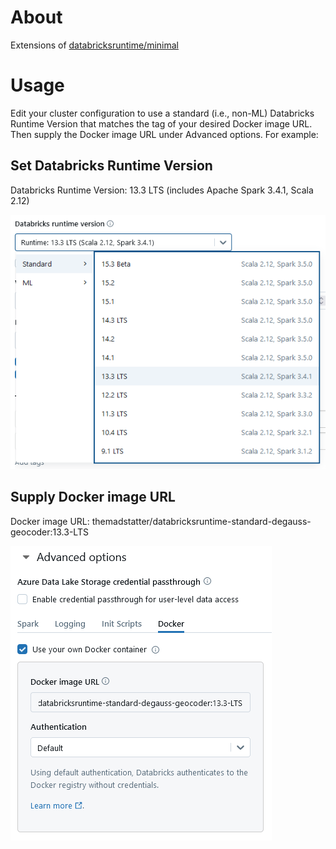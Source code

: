 # About

Extensions of [databricksruntime/minimal](https://github.com/databricks/containers/tree/master/ubuntu/minimal)

# Usage

Edit your cluster configuration to use a standard (i.e., non-ML) Databricks Runtime Version that matches the tag of your desired Docker image URL. Then supply the Docker image URL under Advanced options. For example:

## Set Databricks Runtime Version

Databricks Runtime Version: 13.3 LTS (includes Apache Spark 3.4.1, Scala 2.12)

![](../img/cluster_edit_runtime.png)

## Supply Docker image URL

Docker image URL: themadstatter/databricksruntime-standard-degauss-geocoder:13.3-LTS

![](../img/cluster_edit_docker_image_url.png)
